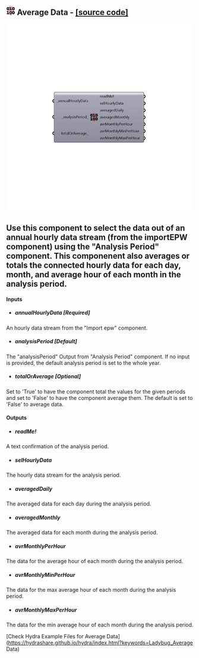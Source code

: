 ## ![](../../images/icons/Average_Data.png) Average Data - [[source code]](https://github.com/mostaphaRoudsari/ladybug/tree/master/src/Ladybug_Average%20Data.py)

![](../../images/components/Average_Data.png)

Use this component to select the data out of an annual hourly data stream (from the importEPW component) using the "Analysis Period" component.
 This componenent also averages or totals the connected hourly data for each day, month, and average hour of each month in the analysis period.
 -
 

#### Inputs
* ##### annualHourlyData [Required]
An hourly data stream from the "Import epw" component.
* ##### analysisPeriod [Default]
The "analysisPeriod" Output from "Analysis Period" component. If no input is provided, the default analysis period is set to the whole year.
* ##### totalOrAverage [Optional]
Set to 'True' to have the component total the values for the given periods and set to 'False' to have the component average them.  The default is set to 'False' to average data.

#### Outputs
* ##### readMe!
A text confirmation of the analysis period.
* ##### selHourlyData
The hourly data stream for the analysis period.
* ##### averagedDaily
The averaged data for each day during the analysis period.
* ##### averagedMonthly
The averaged data for each month during the analysis period.
* ##### avrMonthlyPerHour
The data for the average hour of each month during the analysis period.
* ##### avrMonthlyMinPerHour
The data for the max average hour of each month during the analysis period.
* ##### avrMonthlyMaxPerHour
The data for the min average hour of each month during the analysis period.


[Check Hydra Example Files for Average Data](https://hydrashare.github.io/hydra/index.html?keywords=Ladybug_Average Data)